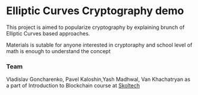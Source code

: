 # Elliptic Curves Cryptography demo

This project is aimed to popularize cryptography by explaining brunch of Elliptic Curves based approaches.

Materials is sutable for anyone interested in cryptoraphy and school level of math is enough to understand the concept

### Team

Vladislav Goncharenko, Pavel Kaloshin,Yash Madhwal, Van Khachatryan as a part of Introduction to Blockchain course at [Skoltech](skoltech.ru)